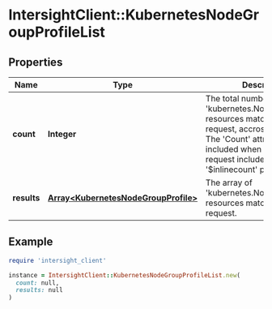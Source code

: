 # IntersightClient::KubernetesNodeGroupProfileList

## Properties

| Name | Type | Description | Notes |
| ---- | ---- | ----------- | ----- |
| **count** | **Integer** | The total number of &#39;kubernetes.NodeGroupProfile&#39; resources matching the request, accross all pages. The &#39;Count&#39; attribute is included when the HTTP GET request includes the &#39;$inlinecount&#39; parameter. | [optional] |
| **results** | [**Array&lt;KubernetesNodeGroupProfile&gt;**](KubernetesNodeGroupProfile.md) | The array of &#39;kubernetes.NodeGroupProfile&#39; resources matching the request. | [optional] |

## Example

```ruby
require 'intersight_client'

instance = IntersightClient::KubernetesNodeGroupProfileList.new(
  count: null,
  results: null
)
```

